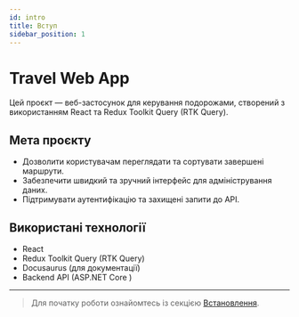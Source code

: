 ```yaml
---
id: intro
title: Вступ
sidebar_position: 1
---
```


# Travel Web App

Цей проєкт — веб-застосунок для керування подорожами, створений з використанням React та Redux Toolkit Query (RTK Query).

## Мета проєкту

- Дозволити користувачам переглядати та сортувати завершені маршрути.
- Забезпечити швидкий та зручний інтерфейс для адміністрування даних.
- Підтримувати аутентифікацію та захищені запити до API.

## Використані технології

- React
- Redux Toolkit Query (RTK Query)
- Docusaurus (для документації)
- Backend API (ASP.NET Core )

---

> Для початку роботи ознайомтесь із секцією [Встановлення](./installation).

